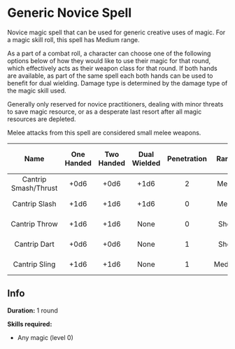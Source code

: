 # Generic Novice Spell

Novice magic spell that can be used for generic creative uses of magic. For a magic skill roll, this spell has Medium range.

As a part of a combat roll, a character can choose one of the following options below of how they would like to use their magic for that round, which effectively acts as their weapon class for that round. If both hands are available, as part of the same spell each both hands can be used to benefit for dual wielding. Damage type is determined by the damage type of the magic skill used.

Generally only reserved for novice practitioners, dealing with minor threats to save magic resource, or as a desperate last resort after all magic resources are depleted.

Melee attacks from this spell are considered small melee weapons.

|         Name         | One<br />Handed | Two<br />Handed | Dual<br />Wielded | Penetration | Range | Damage<br />Types | Engageable<br />Opponents | Area Of<br />Effect | Resource<br />Class |
| :------------------: | :-------------: | :-------------: | :---------------: | :---------: | :----: | :---------------: | :-----------------------: | :-----------------: | :-----------------: |
| Cantrip Smash/Thrust |      +0d6      |      +0d6      |       +1d6       |      2      | Melee |                  |           Rapid           |        None        |  0 Magic Resource  |
|    Cantrip Slash    |      +1d6      |      +1d6      |       +1d6       |      0      | Melee |                  |           Rapid           |        None        |  0 Magic Resource  |
|    Cantrip Throw    |      +1d6      |      +1d6      |       None       |      0      | Short |                  |           Quick           |        None        |  0 Magic Resource  |
|     Cantrip Dart     |      +0d6      |      +0d6      |       None       |      1      | Short |                  |           Quick           |        None        |  0 Magic Resource  |
|    Cantrip Sling    |      +1d6      |      +1d6      |       None       |      1      | Medium |                  |         Standard         |        None        |  0 Magic Resource  |

## Info

**Duration:** 1 round

**Skills required:**

- Any magic (level 0)
